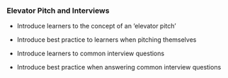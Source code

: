 ### Elevator Pitch and Interviews

- Introduce learners to the concept of an ‘elevator pitch’

- Introduce best practice to learners when pitching themselves

- Introduce learners to common interview questions

- Introduce best practice when answering common interview questions
